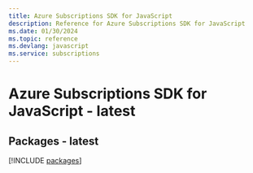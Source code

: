 ```yaml
---
title: Azure Subscriptions SDK for JavaScript
description: Reference for Azure Subscriptions SDK for JavaScript
ms.date: 01/30/2024
ms.topic: reference
ms.devlang: javascript
ms.service: subscriptions
---
```

# Azure Subscriptions SDK for JavaScript - latest
## Packages - latest
[!INCLUDE [packages](subscriptions-index.md)]